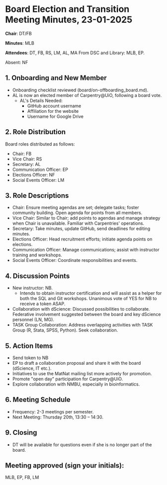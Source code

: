# Board Election and Transition Meeting Minutes, 23-01-2025

**Chair**: DT/FB

**Minutes**: MLB

**Attendees**: DT, FB, RS, LM, AL, MA From DSC and Library: MLB, EP. 

Absent: NF
    

## 1. Onboarding and New Member

* Onboarding checklist reviewed (board/on-offboarding_board.md).
* AL is now an elected member of Carpentry@UiO, following a board vote.
    * AL's Details Needed:
        * GitHub account username
        * Affiliation for the website
        * Username for Google Drive

## 2. Role Distribution

Board roles distributed as follows:
* Chair: FB
* Vice Chair: RS
* Secretary: AL
* Communication Officer: EP
* Elections Officer: NF
* Social Events Officer: LM

## 3. Role Descriptions
* Chair: Ensure meeting agendas are set; delegate tasks; foster community building. Open agenda for points from all members.
* Vice Chair: Similar to Chair; add points to agendas and manage strategy when Chair is unavailable. Familiar with Carpentries' operations.
* Secretary: Take minutes, update GitHub, send deadlines for editing minutes.
* Elections Officer: Head recruitment efforts; initiate agenda points on elections.
* Communication Officer: Manage communications; assist with instructor training and workshops.
* Social Events Officer: Coordinate responsibilities and events.

## 4. Discussion Points

* New instructor: NB. 
    * Intends to obtain instructor certification and will assist as a helper for both the SQL and Git workshops. Unanimous vote of YES for NB to receive a token ASAP.
* Collaboration with dScience: Discussed possibilities to collaborate. Federative involvement suggested between the board and key dScience personnel (LN, MG).
* TASK Group Collaboration: Address overlapping activities with TASK Group (R, Stata, SPSS, Python). Seek collaboration.

## 5. Action Items

* Send token to NB
* EP to draft a collaboration proposal and share it with the board (dScience, IT etc.).
* Initiatives to use the MatNat mailing list more actively for promotion.
* Promote "open day" participation for Carpentry@UiO.
* Explore collaboration with NMBU, especially in bioinformatics.

## 6. Meeting Schedule

* Frequency: 2-3 meetings per semester.
* Next Meeting: Thursday 20th, 13:30 – 14:30.

## 9. Closing

* DT will be available for questions even if she is no longer part of the board.

## Meeting approved (sign your initials): 

MLB, EP, FB, LM

